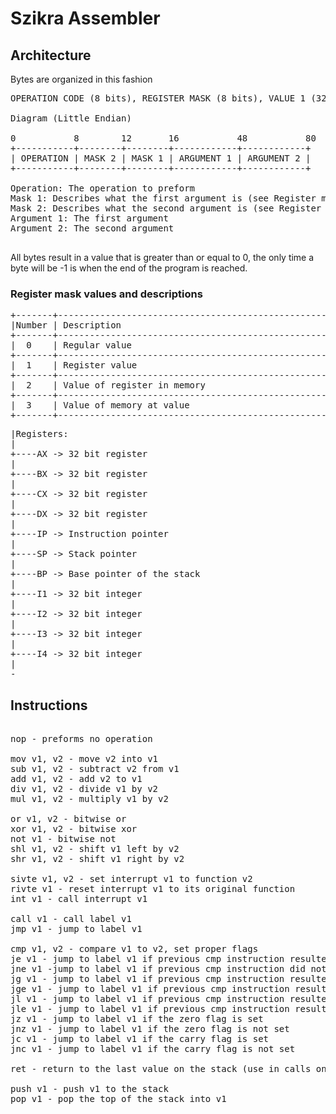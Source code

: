 # Szikra Assembler

## Architecture
Bytes are organized in this fashion
<pre>
OPERATION CODE (8 bits), REGISTER MASK (8 bits), VALUE 1 (32 bits), VALUE 2 (32 bits)

Diagram (Little Endian)

0           8        12       16           48           80
+-----------+--------+--------+------------+------------+
| OPERATION | MASK 2 | MASK 1 | ARGUMENT 1 | ARGUMENT 2 |
+-----------+--------+--------+------------+------------+

Operation: The operation to preform
Mask 1: Describes what the first argument is (see Register mask values and descriptions)
Mask 2: Describes what the second argument is (see Register mask values and descriptions)
Argument 1: The first argument
Argument 2: The second argument

</pre>
All bytes result in a value that is greater than or equal to 0, the only time a byte will be -1 is when the end of the program is reached.

### Register mask values and descriptions
<pre>
+-------+-----------------------------------------------------------------------------+
|Number | Description                                                                 |
+-------+-----------------------------------------------------------------------------+
|  0    | Regular value                                                               |
+-------+-----------------------------------------------------------------------------+
|  1    | Register value                                                              |
+-------+-----------------------------------------------------------------------------+
|  2    | Value of register in memory                                                 |
+-------+-----------------------------------------------------------------------------+
|  3    | Value of memory at value                                                    |
+-------+-----------------------------------------------------------------------------+
</pre>

<pre>
|Registers:
|        
+----AX -> 32 bit register
|
+----BX -> 32 bit register
|      
+----CX -> 32 bit register
|
+----DX -> 32 bit register
|
+----IP -> Instruction pointer
|
+----SP -> Stack pointer
|
+----BP -> Base pointer of the stack
|
+----I1 -> 32 bit integer
|
+----I2 -> 32 bit integer
|
+----I3 -> 32 bit integer
|
+----I4 -> 32 bit integer
|
-
</pre>

## Instructions
<pre>

nop - preforms no operation

mov v1, v2 - move v2 into v1
sub v1, v2 - subtract v2 from v1
add v1, v2 - add v2 to v1
div v1, v2 - divide v1 by v2
mul v1, v2 - multiply v1 by v2

or v1, v2 - bitwise or
xor v1, v2 - bitwise xor
not v1 - bitwise not
shl v1, v2 - shift v1 left by v2
shr v1, v2 - shift v1 right by v2

sivte v1, v2 - set interrupt v1 to function v2
rivte v1 - reset interrupt v1 to its original function
int v1 - call interrupt v1

call v1 - call label v1
jmp v1 - jump to label v1

cmp v1, v2 - compare v1 to v2, set proper flags
je v1 - jump to label v1 if previous cmp instruction resulted in both values equalling
jne v1 -jump to label v1 if previous cmp instruction did not result in both values equalling 
jg v1 - jump to label v1 if previous cmp instruction resulted in the first value being larger than the second
jge v1 - jump to label v1 if previous cmp instruction resulted in the first value being larger than the or equal to the second
jl v1 - jump to label v1 if previous cmp instruction resulted in the first value being less than the second
jle v1 - jump to label v1 if previous cmp instruction resulted in the first value being less than or equal to the second
jz v1 - jump to label v1 if the zero flag is set
jnz v1 - jump to label v1 if the zero flag is not set
jc v1 - jump to label v1 if the carry flag is set
jnc v1 - jump to label v1 if the carry flag is not set

ret - return to the last value on the stack (use in calls only)

push v1 - push v1 to the stack
pop v1 - pop the top of the stack into v1
</pre>
